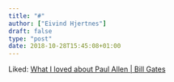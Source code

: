 ```yaml
---
title: "#"
author: ["Eivind Hjertnes"]
draft: false
type: "post"
date: 2018-10-28T15:45:08+01:00
---
```


Liked:
[What
I loved about Paul Allen | Bill Gates](https://www.gatesnotes.com/About-Bill-Gates/Remembering-Paul-Allen)
